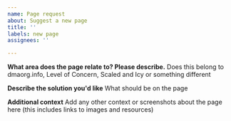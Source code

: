```yaml
---
name: Page request
about: Suggest a new page
title: ''
labels: new page
assignees: ''

---
```


**What area does the page relate to? Please describe.**
Does this belong to dmaorg.info, Level of Concern, Scaled and Icy or something different

**Describe the solution you'd like**
What should be on the page

**Additional context**
Add any other context or screenshots about the page here (this includes links to images and resources)
